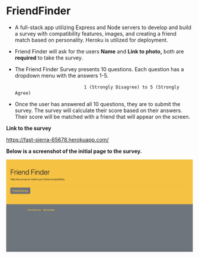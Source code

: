 # FriendFinder
- A full-stack app utilizing Express and Node servers to develop and build a survey with compatibility features, images, and creating a friend match based on personality. Heroku is utilized for deployment. 

- Friend Finder will ask for the users **Name** and **Link to photo,** both are **required** to take the survey.

- The Friend Finder Survey presents 10 questions. Each question has a dropdown menu with the answers 1-5.
                                            
                                1 (Strongly Disagree) to 5 (Strongly Agree)

- Once the user has answered all 10 questions, they are to submit the survey. The survey will calculate their score based on their answers. Their score will be matched with a friend that will appear on the screen. 

**Link to the survey**
                                
https://fast-sierra-65678.herokuapp.com/

**Below is a screenshot of the initial page to the survey.**

![Image of survey](assets/images/initial.png)

